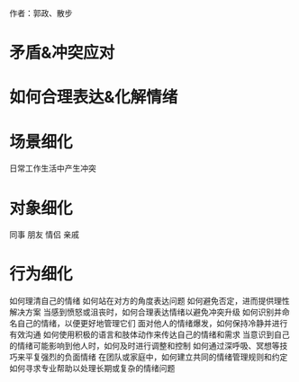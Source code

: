 作者：郭政、散步

# 矛盾&冲突应对

# 如何合理表达&化解情绪

# 场景细化

日常工作生活中产生冲突

# 对象细化

同事
朋友
情侣
亲戚

# 行为细化

如何理清自己的情绪
如何站在对方的角度表达问题
如何避免否定，进而提供理性解决方案
当感到愤怒或沮丧时，如何合理表达情绪以避免冲突升级
如何识别并命名自己的情绪，以便更好地管理它们
面对他人的情绪爆发，如何保持冷静并进行有效沟通
如何使用积极的语言和肢体动作来传达自己的情绪和需求
当意识到自己的情绪可能影响到他人时，如何及时进行调整和控制
如何通过深呼吸、冥想等技巧来平复强烈的负面情绪
在团队或家庭中，如何建立共同的情绪管理规则和约定
如何寻求专业帮助以处理长期或复杂的情绪问题
